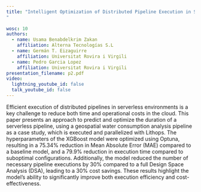 ```yaml
---
title: "Intelligent Optimization of Distributed Pipeline Execution in Serverless Platforms: A Predictive Model Approach
"
 
wosc: 10
authors:
  - name: Usama Benabdelkrim Zakan
    affiliation: Alterna Tecnologías S.L
  - name: Germán T. Eizaguirre
    affiliation: Universitat Rovira i Virgili
  - name: Pedro Garcia Lopez 
    affiliation: Universitat Rovira i Virgili
presentation_filename: p2.pdf
video:
  lightning_youtube_id: false
  talk_youtube_id: false
---
```


Efficient execution of distributed pipelines in serverless environments is a key challenge to reduce both time and operational costs in the cloud. This paper presents an approach to predict and optimize the duration of a serverless pipeline, using a geospatial water consumption analysis pipeline as a case study, which is executed and parallelized with Lithops. The hyperparameters of the XGBoost model were optimized using Optuna, resulting in a 75.34% reduction in Mean Absolute Error (MAE) compared to a baseline model, and a 79.9% reduction in execution time compared to suboptimal configurations. Additionally, the model reduced the number of necessary pipeline executions by 30% compared to a full Design Space Analysis (DSA), leading to a 30% cost savings. These results highlight the model’s ability to significantly improve both execution efficiency and cost-effectiveness.